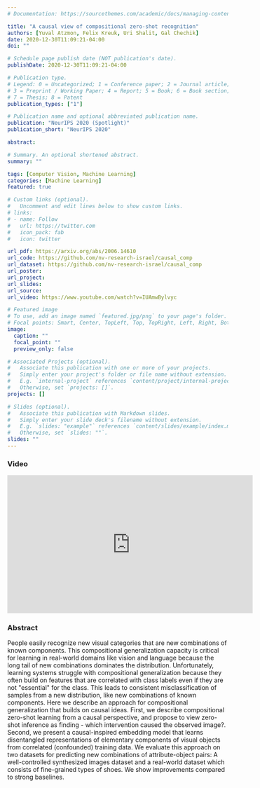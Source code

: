 ```yaml
---
# Documentation: https://sourcethemes.com/academic/docs/managing-content/

title: "A causal view of compositional zero-shot recognition"
authors: [Yuval Atzmon, Felix Kreuk, Uri Shalit, Gal Chechik]
date: 2020-12-30T11:09:21-04:00
doi: ""

# Schedule page publish date (NOT publication's date).
publishDate: 2020-12-30T11:09:21-04:00

# Publication type.
# Legend: 0 = Uncategorized; 1 = Conference paper; 2 = Journal article;
# 3 = Preprint / Working Paper; 4 = Report; 5 = Book; 6 = Book section;
# 7 = Thesis; 8 = Patent
publication_types: ["1"]

# Publication name and optional abbreviated publication name.
publication: "NeurIPS 2020 (Spotlight)"
publication_short: "NeurIPS 2020"

abstract: 

# Summary. An optional shortened abstract.
summary: ""

tags: [Computer Vision, Machine Learning]
categories: [Machine Learning]
featured: true

# Custom links (optional).
#   Uncomment and edit lines below to show custom links.
# links:
# - name: Follow
#   url: https://twitter.com
#   icon_pack: fab
#   icon: twitter

url_pdf: https://arxiv.org/abs/2006.14610
url_code: https://github.com/nv-research-israel/causal_comp
url_dataset: https://github.com/nv-research-israel/causal_comp
url_poster:
url_project:
url_slides:
url_source:
url_video: https://www.youtube.com/watch?v=IUAmwBylvyc

# Featured image
# To use, add an image named `featured.jpg/png` to your page's folder.
# Focal points: Smart, Center, TopLeft, Top, TopRight, Left, Right, BottomLeft, Bottom, BottomRight.
image:
  caption: ""
  focal_point: ""
  preview_only: false

# Associated Projects (optional).
#   Associate this publication with one or more of your projects.
#   Simply enter your project's folder or file name without extension.
#   E.g. `internal-project` references `content/project/internal-project/index.md`.
#   Otherwise, set `projects: []`.
projects: []

# Slides (optional).
#   Associate this publication with Markdown slides.
#   Simply enter your slide deck's filename without extension.
#   E.g. `slides: "example"` references `content/slides/example/index.md`.
#   Otherwise, set `slides: ""`.
slides: ""
---
```


### Video

<iframe width="560" height="315" src="https://www.youtube.com/watch?v=IUAmwBylvyc" frameborder="0" allow="accelerometer; autoplay; clipboard-write; encrypted-media; gyroscope; picture-in-picture" allowfullscreen></iframe>

### Abstract
People easily recognize new visual categories that are new combinations of known components. This compositional generalization capacity is critical for learning in real-world domains like vision and language because the long tail of new combinations dominates the distribution. Unfortunately, learning systems struggle with compositional generalization because they often build on features that are correlated with class labels even if they are not "essential" for the class. This leads to consistent misclassification of samples from a new distribution, like new combinations of known components.
    Here we describe an approach for compositional generalization that builds on causal ideas. First, we describe compositional zero-shot learning from a causal perspective, and propose to view zero-shot inference as finding - which intervention caused the observed image?. Second, we present a causal-inspired embedding model that learns disentangled representations of elementary components of visual objects from correlated (confounded) training data. We evaluate this approach on two datasets for predicting new combinations of attribute-object pairs: A well-controlled synthesized images dataset and a real-world dataset which consists of fine-grained types of shoes. We show improvements compared to strong baselines.
    
